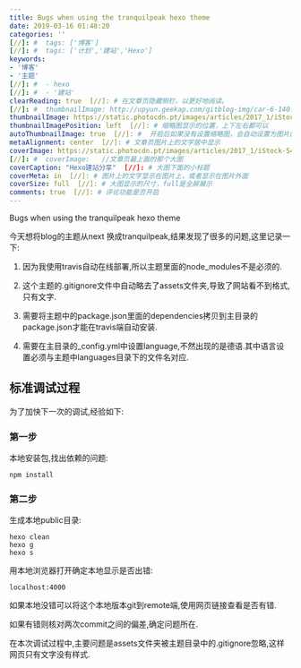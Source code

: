 ```yaml
---
title: Bugs when using the tranquilpeak hexo theme
date: 2019-03-16 01:48:20
categories: ''
[//]: #  tags: ['博客']	
[//]: #  tags: ['计划','建站','Hexo']
keywords:
- '博客'
- '主题'
[//]: #  - hexo
[//]: #  - '建站'
clearReading: true  [//]: # 在文章页隐藏侧栏，以更好地阅读。
[//]: #  thumbnailImage: http://upyun.geekap.com/gitblog-img/car-6-140.jpg  //首页文章列表显示的缩略图
thumbnailImage: https://static.photocdn.pt/images/articles/2017_1/iStock-545347988.jpg  [//]: # 首页文章列表显示的缩略图	
thumbnailImagePosition: left  [//]: # 缩略图显示的位置，上下左右都可以
autoThumbnailImage: true  [//]: #  开启后如果没有设置缩略图，会自动设置为图片画廊里的第一张，或者其他文章的图。
metaAlignment: center  [//]: # 文章页图片上的文字居中显示
coverImage: https://static.photocdn.pt/images/articles/2017_1/iStock-545347988.jpg  [//]: # 文章页最上面的那个大图
[//]: #  coverImage:   //文章页最上面的那个大图	
coverCaption: "Hexo建站分享"  [//]: # 大图下面的小标题
coverMeta: in  [//]: # 图片上的文字显示在图片上，或者显示在图片外面
coverSize: full  [//]: # 大图显示的尺寸，full是全屏展示
comments: true  [//]: # 评论功能是否开启
---
```


Bugs when using the tranquilpeak hexo theme
<!-- excerpt -->

今天想将blog的主题从next 换成tranquilpeak,结果发现了很多的问题,这里记录一下:

1. 因为我使用travis自动在线部署,所以主题里面的node_modules不是必须的.

2. 这个主题的.gitignore文件中自动略去了assets文件夹,导致了网站看不到格式,只有文字.

3. 需要将主题中的package.json里面的dependencies拷贝到主目录的package.json才能在travis端自动安装.

4. 需要在主目录的_config.yml中设置language,不然出现的是德语.其中语言设置必须与主题中languages目录下的文件名对应.


## 标准调试过程

为了加快下一次的调试,经验如下:

### 第一步

本地安装包,找出依赖的问题:

	npm install
	
### 第二步

生成本地public目录:

	hexo clean
	hexo g
	hexo s
	
用本地浏览器打开确定本地显示是否出错:
	
	localhost:4000

如果本地没错可以将这个本地版本git到remote端,使用网页链接查看是否有错.

如果有错则核对两次commit之间的偏差,确定问题所在.

在本次调试过程中,主要问题是assets文件夹被主题目录中的.gitignore忽略,这样网页只有文字没有样式.

	
	
   

